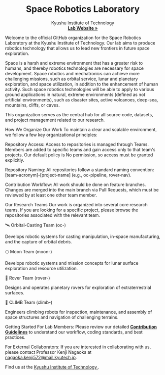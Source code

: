 <p align="center">
<h1 align="center">Space Robotics Laboratory</h1>
<p align="center">
Kyushu Institute of Technology
<br />
<a href="http://www.mech.kyutech.ac.jp/srl/index.html"><strong>Lab Website »</strong></a>
</p>
</p>

Welcome to the official GitHub organization for the Space Robotics Laboratory at the Kyushu Institute of Technology. Our lab aims to produce robotics technology that allows us to lead new frontiers in future space exploration.

Space is a harsh and extreme environment that has a greater risk to humans, and thereby robotics technologies are necessary for space development. Space robotics and mechatronics can achieve more challenging missions, such as orbital service, lunar and planetary exploration, and space utilization, in addition to the enhancement of human activity. Such space robotics technologies will be able to apply to various ground applications in natural, extreme environments (defined as not artificial environments), such as disaster sites, active volcanoes, deep-sea, mountains, cliffs, or caves.

This organization serves as the central hub for all source code, datasets, and project management related to our research.

How We Organize Our Work
To maintain a clear and scalable environment, we follow a few key organizational principles:

Repository Access: Access to repositories is managed through Teams. Members are added to specific teams and gain access only to that team's projects. Our default policy is No permission, so access must be granted explicitly.

Repository Naming: All repositories follow a standard naming convention: [team-acronym]-[project-name] (e.g., oc-pipeline, rover-nav).

Contribution Workflow: All work should be done on feature branches. Changes are merged into the main branch via Pull Requests, which must be reviewed by at least one other team member.

Our Research Teams
Our work is organized into several core research teams. If you are looking for a specific project, please browse the repositories associated with the relevant team.

🛰️ Orbital-Casting Team (oc-)

Develops robotic systems for casting manipulation, in-space manufacturing, and the capture of orbital debris.

🌕 Moon Team (moon-)

Develops robotic systems and mission concepts for lunar surface exploration and resource utilization.

🚗 Rover Team (rover-)

Designs and operates planetary rovers for exploration of extraterrestrial surfaces.

🧗 CLIMB Team (climb-)

Engineers climbing robots for inspection, maintenance, and assembly of space structures and navigation of challenging terrains.

Getting Started
For Lab Members: Please review our detailed [**Contribution Guidelines**](https://github.com/Kyutech-Space-Robotics-Lab/.github/blob/main/CONTRIBUTING.md) to understand our workflow, coding standards, and best practices.

For External Collaborators: If you are interested in collaborating with us, please contact Professor Kenji Nagaoka at nagaoka.kenji572@mail.kyutech.jp.

Find us at the <a href="http://www.mech.kyutech.ac.jp/srl/access.html"> Kyushu Institute of Technology </a>.
